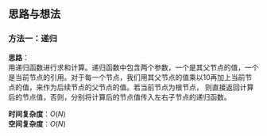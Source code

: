 ## 思路与想法
### 方法一：递归
**思路**：  
用递归函数进行求和计算。递归函数中包含两个参数，一个是其父节点的值，一个是当前节点的引用。对于每一个节点，我们用其父节点的值乘以10再加上当前节点的值，来作为后续节点的父节点的值。若当前节点为根节点，
则直接返回计算后的节点值，否则，分别将计算后的节点值传入左右子节点的递归函数。


**时间复杂度**：*O*(*N*)  
**空间复杂度**：*O*(*N*)
